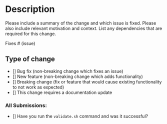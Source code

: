# Description

Please include a summary of the change and which issue is fixed. Please also include relevant motivation and context. List any dependencies that are required for this change.

Fixes # (issue)

## Type of change

- [] Bug fix (non-breaking change which fixes an issue)
- [] New feature (non-breaking change which adds functionality)
- [] Breaking change (fix or feature that would cause existing functionality to not work as expected)
- [] This change requires a documentation update

### All Submissions:

- [] Have you run the `validate.sh` command and was it successful?